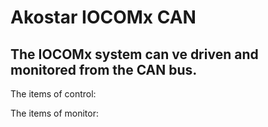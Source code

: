 # Akostar IOCOMx CAN

## The IOCOMx system can ve driven and monitored from the CAN bus.
 
 
 The items of control:
 
 

 The items of monitor:
 

